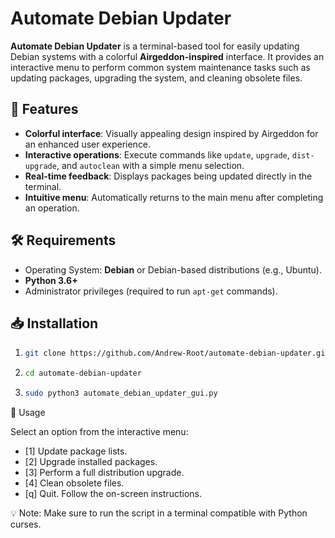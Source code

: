 # Automate Debian Updater

**Automate Debian Updater** is a terminal-based tool for easily updating Debian systems with a colorful **Airgeddon-inspired** interface. It provides an interactive menu to perform common system maintenance tasks such as updating packages, upgrading the system, and cleaning obsolete files.

## 🎨 Features

- **Colorful interface**: Visually appealing design inspired by Airgeddon for an enhanced user experience.
- **Interactive operations**: Execute commands like `update`, `upgrade`, `dist-upgrade`, and `autoclean` with a simple menu selection.
- **Real-time feedback**: Displays packages being updated directly in the terminal.
- **Intuitive menu**: Automatically returns to the main menu after completing an operation.

## 🛠️ Requirements

- Operating System: **Debian** or Debian-based distributions (e.g., Ubuntu).
- **Python 3.6+**
- Administrator privileges (required to run `apt-get` commands).

## 📥 Installation

1. ```bash
   git clone https://github.com/Andrew-Root/automate-debian-updater.git
2. ```bash
   cd automate-debian-updater
3. ```bash
   sudo python3 automate_debian_updater_gui.py

🚀 Usage

Select an option from the interactive menu:

* [1] Update package lists.
* [2] Upgrade installed packages.
* [3] Perform a full distribution upgrade.
* [4] Clean obsolete files.
* [q] Quit.
Follow the on-screen instructions.


💡 Note: Make sure to run the script in a terminal compatible with Python curses.

